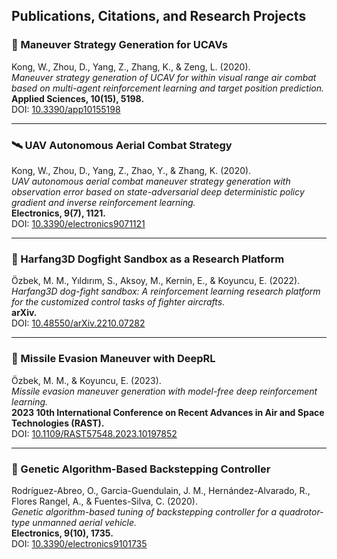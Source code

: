 ## Publications, Citations, and Research Projects

### 🛫 Maneuver Strategy Generation for UCAVs  
Kong, W., Zhou, D., Yang, Z., Zhang, K., & Zeng, L. (2020).  
*Maneuver strategy generation of UCAV for within visual range air combat based on multi-agent reinforcement learning and target position prediction.*  
**Applied Sciences, 10(15), 5198.**  
DOI: [10.3390/app10155198](https://doi.org/10.3390/app10155198)  

---

### 🛰️ UAV Autonomous Aerial Combat Strategy  
Kong, W., Zhou, D., Yang, Z., Zhao, Y., & Zhang, K. (2020).  
*UAV autonomous aerial combat maneuver strategy generation with observation error based on state-adversarial deep deterministic policy gradient and inverse reinforcement learning.*  
**Electronics, 9(7), 1121.**  
DOI: [10.3390/electronics9071121](https://doi.org/10.3390/electronics9071121)  

---

### 🧠 Harfang3D Dogfight Sandbox as a Research Platform  
Özbek, M. M., Yıldırım, S., Aksoy, M., Kernin, E., & Koyuncu, E. (2022).  
*Harfang3D dog-fight sandbox: A reinforcement learning research platform for the customized control tasks of fighter aircrafts.*  
**arXiv.**  
DOI: [10.48550/arXiv.2210.07282](https://doi.org/10.48550/arXiv.2210.07282)  

---

### 🚀 Missile Evasion Maneuver with DeepRL  
Özbek, M. M., & Koyuncu, E. (2023).  
*Missile evasion maneuver generation with model-free deep reinforcement learning.*  
**2023 10th International Conference on Recent Advances in Air and Space Technologies (RAST).**  
DOI: [10.1109/RAST57548.2023.10197852](https://doi.org/10.1109/RAST57548.2023.10197852)  

---

### 🧬 Genetic Algorithm-Based Backstepping Controller  
Rodríguez-Abreo, O., Garcia-Guendulain, J. M., Hernández-Alvarado, R., Flores Rangel, A., & Fuentes-Silva, C. (2020).  
*Genetic algorithm-based tuning of backstepping controller for a quadrotor-type unmanned aerial vehicle.*  
**Electronics, 9(10), 1735.**  
DOI: [10.3390/electronics9101735](https://doi.org/10.3390/electronics9101735)  
